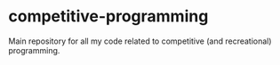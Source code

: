# competitive-programming
Main repository for all my code related to competitive (and recreational) programming. 
